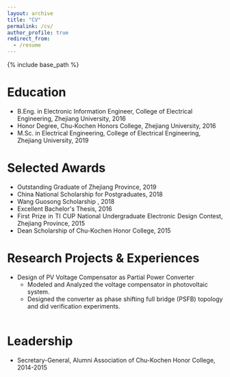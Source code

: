 ```yaml
---
layout: archive
title: "CV"
permalink: /cv/
author_profile: true
redirect_from:
  - /resume
---
```


{% include base_path %}

# Education
- B.Eng. in Electronic Information Engineer, College of Electrical Engineering, Zhejiang University, 2016
- Honor Degree, Chu-Kochen Honors College, Zhejiang University, 2016
- M.Sc. in Electrical Engineering, College of Electrical Engineering, Zhejiang University, 2019 <br>

# Selected Awards
* Outstanding Graduate of Zhejiang Province, 2019
* China National Scholarship for Postgraduates, 2018
* Wang Guosong Scholarship , 2018
* Excellent Bachelor's Thesis, 2016
* <div style="text-align: justify">First Prize in TI CUP National Undergraduate Electronic Design Contest, Zhejiang Province, 2015<div>
* Dean Scholarship of Chu-Kochen Honor College, 2015<br>
  
# Research Projects & Experiences
* Design of PV Voltage Compensator as Partial Power Converter
  * Modeled and Analyzed the voltage compensator in photovoltaic system.
  * <div style="text-align: justify">Designed the converter as phase shifting full bridge (PSFB) topology and did verification experiments.<div><br>
 
# Leadership
* Secretary-General, Alumni Association of Chu-Kochen Honor College, 2014-2015
